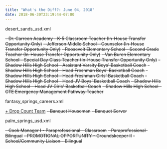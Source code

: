 ```yaml
---
title: "What's the Diff?: June 04, 2018"
date: 2018-06-30T23:19:44-07:00
---
```


desert_sands_usd.xml

<del>-    Dr. Carreon Academy - K-5 Classroom Teacher (In-House Transfer Opportunity Only)</del>
<del>-    Jefferson Middle School - Counselor (In-House Transfer Opportunity Only)</del>
<del>-    Roosevelt Elementary School - Second Grade Teacher (In-House Transfer Opportunity Only)</del>
<del>-    Van Buren Elementary School - Special Day Class Teacher (In-House Transfer Opportunity Only)</del>
<del>-    Shadow Hills High School - Assistant Varsity Boys&apos; Basketball Coach</del>
<del>-    Shadow Hills High School - Head Freshman Boys&apos; Basketball Coach</del>
<del>-    Shadow Hills High School - Head Freshman Girls&apos; Basketball Coach</del>
<del>-    Shadow Hills High School - Head JV Boys&apos; Basketball Coach</del>
<del>-    Shadow Hills High School - Head JV Girls&apos; Basketball Coach</del>
<del>-    Shadow Hills High School - CTE Emergency Management Pathway Teacher</del>

fantasy_springs_careers.xml

<ins>+     Drop Count Team</ins>
<del>-     Banquet Houseman</del>
<del>-     Banquet Server</del>

palm_springs_usd.xml

<del>-    Cook Manager I </del>
<del>-    Paraprofessional - Classroom</del>
<del>-    Paraprofessional-Bilingual</del>
<del>-    PROMOTIONAL OPPORTUNITY - Groundskeeper II</del>
<del>-    School/Community Liaison - Bilingual</del>
